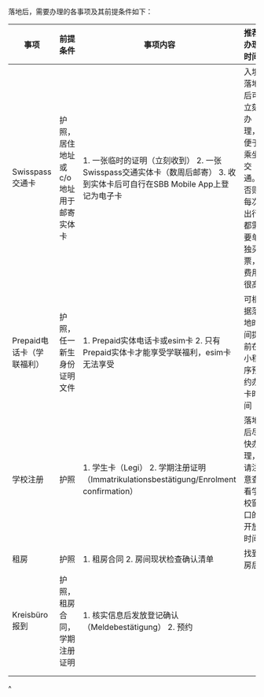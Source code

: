 落地后，需要办理的各事项及其前提条件如下：

| 事项               | 前提条件                 | 事项内容                                                                                     | 推荐办理时间                               |
| ---------------- | -------------------- | ---------------------------------------------------------------------------------------- | ------------------------------------ |
| Swisspass交通卡     | 护照，居住地址或c/o地址用于邮寄实体卡 | 1. 一张临时的证明（立刻收到）&#xA;2\. 一张Swisspass交通实体卡（数周后邮寄）&#xA;3\. 收到实体卡后可自行在SBB Mobile App上登记为电子卡 | 入境落地后可立刻办理，便于乘坐交通。否则每次出行都需要单独买票，费用很高 |
| Prepaid电话卡（学联福利） | 护照，任一新生身份证明文件        | 1. Prepaid实体电话卡或esim卡&#xA;2\. 只有Prepaid实体卡才能享受学联福利，esim卡无法享受                             | 可根据落地时间提前在小程序预约办卡时间                  |
| 学校注册             | 护照                   | 1. 学生卡（Legi）&#xA;2\. 学期注册证明（Immatrikulationsbestätigung/Enrolment confirmation）          | 落地后尽快办理，请注意查看学校窗口的开放时间               |
| 租房               | 护照                   | 1. 租房合同&#xA;2\. 房间现状检查确认清单                                                               | 找到房后                                 |
| Kreisbüro报到      | 护照，租房合同，学期注册证明       | 1. 核实信息后发放登记确认（Meldebestätigung）&#xA;2\. 预约                                              |                                      |
|                  |                      |                                                                                          |                                      |
|                  |                      |                                                                                          |                                      |

^
